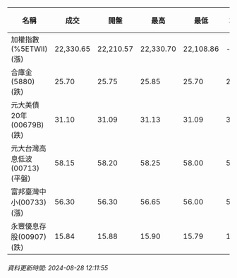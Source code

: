 | 名稱 | 成交 | 開盤 | 最高 | 最低 | 均價 | 成交金額(億) | 昨收 | 漲跌幅 | 漲跌 | 總量 | 昨量 | 振幅 |
| -------- | -------- | -------- | -------- |-------- | -------- | -------- |-------- |-------- |-------- | -------- | -------- |-------- |
|加權指數(%5ETWII) (漲)|22,330.65|22,210.57|22,330.70|22,108.86|-|2,189.71|22,185.00|0.66%|145.65|5,202,126|0|1.00%|
|合庫金(5880) (跌)|25.70|25.75|25.85|25.70|25.74|0.665|25.90|0.77%|0.20|2,582|5,482|0.58%|
|元大美債20年(00679B) (跌)|31.10|31.09|31.13|31.09|31.10|9.67|31.11|0.03%|0.01|31,090|60,440|0.13%|
|元大台灣高息低波(00713) (平盤)|58.15|58.20|58.25|58.00|58.09|2.49|58.15|0.00%|0.00|4,290|5,483|0.43%|
|富邦臺灣中小(00733) (漲)|56.30|56.30|56.65|56.00|56.30|0.217|56.00|0.54%|0.30|386|626|1.16%|
|永豐優息存股(00907) (跌)|15.84|15.88|15.90|15.79|15.82|0.280|15.87|0.19%|0.03|1,771|4,352|0.69%|
###### 資料更新時間: 2024-08-28 12:11:55